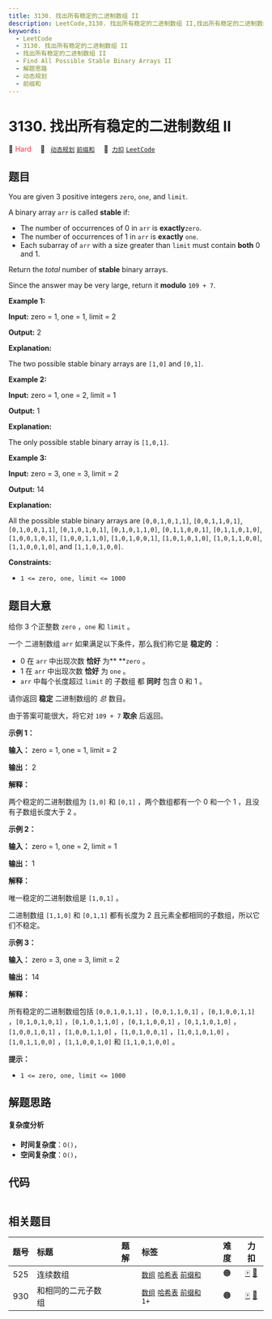 ```yaml
---
title: 3130. 找出所有稳定的二进制数组 II
description: LeetCode,3130. 找出所有稳定的二进制数组 II,找出所有稳定的二进制数组 II,Find All Possible Stable Binary Arrays II,解题思路,动态规划,前缀和
keywords:
  - LeetCode
  - 3130. 找出所有稳定的二进制数组 II
  - 找出所有稳定的二进制数组 II
  - Find All Possible Stable Binary Arrays II
  - 解题思路
  - 动态规划
  - 前缀和
---
```


# 3130. 找出所有稳定的二进制数组 II

🔴 <font color=#ff334b>Hard</font>&emsp; 🔖&ensp; [`动态规划`](/tag/dynamic-programming.md) [`前缀和`](/tag/prefix-sum.md)&emsp; 🔗&ensp;[`力扣`](https://leetcode.cn/problems/find-all-possible-stable-binary-arrays-ii) [`LeetCode`](https://leetcode.com/problems/find-all-possible-stable-binary-arrays-ii)

## 题目

You are given 3 positive integers `zero`, `one`, and `limit`.

A binary array `arr` is called **stable** if:

  * The number of occurrences of 0 in `arr` is **exactly**`zero`.
  * The number of occurrences of 1 in `arr` is **exactly** `one`.
  * Each subarray of `arr` with a size greater than `limit` must contain **both** 0 and 1.

Return the _total_ number of **stable** binary arrays.

Since the answer may be very large, return it **modulo** `109 + 7`.



**Example 1:**

**Input:** zero = 1, one = 1, limit = 2

**Output:** 2

**Explanation:**

The two possible stable binary arrays are `[1,0]` and `[0,1]`.

**Example 2:**

**Input:** zero = 1, one = 2, limit = 1

**Output:** 1

**Explanation:**

The only possible stable binary array is `[1,0,1]`.

**Example 3:**

**Input:** zero = 3, one = 3, limit = 2

**Output:** 14

**Explanation:**

All the possible stable binary arrays are `[0,0,1,0,1,1]`, `[0,0,1,1,0,1]`,
`[0,1,0,0,1,1]`, `[0,1,0,1,0,1]`, `[0,1,0,1,1,0]`, `[0,1,1,0,0,1]`,
`[0,1,1,0,1,0]`, `[1,0,0,1,0,1]`, `[1,0,0,1,1,0]`, `[1,0,1,0,0,1]`,
`[1,0,1,0,1,0]`, `[1,0,1,1,0,0]`, `[1,1,0,0,1,0]`, and `[1,1,0,1,0,0]`.



**Constraints:**

  * `1 <= zero, one, limit <= 1000`


## 题目大意

给你 3 个正整数 `zero` ，`one` 和 `limit` 。

一个 二进制数组 `arr` 如果满足以下条件，那么我们称它是 **稳定的** ：

  * 0 在 `arr` 中出现次数 **恰好**  为** **`zero` 。
  * 1 在 `arr` 中出现次数 **恰好**  为 `one` 。
  * `arr` 中每个长度超过 `limit` 的 子数组 都 **同时** 包含 0 和 1 。

请你返回 **稳定**  二进制数组的 _总_ 数目。

由于答案可能很大，将它对 `109 + 7` **取余**  后返回。



**示例 1：**

**输入：** zero = 1, one = 1, limit = 2

**输出：** 2

**解释：**

两个稳定的二进制数组为 `[1,0]` 和 `[0,1]` ，两个数组都有一个 0 和一个 1 ，且没有子数组长度大于 2 。

**示例 2：**

**输入：** zero = 1, one = 2, limit = 1

**输出：** 1

**解释：**

唯一稳定的二进制数组是 `[1,0,1]` 。

二进制数组 `[1,1,0]` 和 `[0,1,1]` 都有长度为 2 且元素全都相同的子数组，所以它们不稳定。

**示例 3：**

**输入：** zero = 3, one = 3, limit = 2

**输出：** 14

**解释：**

所有稳定的二进制数组包括 `[0,0,1,0,1,1]` ，`[0,0,1,1,0,1]` ，`[0,1,0,0,1,1]`
，`[0,1,0,1,0,1]` ，`[0,1,0,1,1,0]` ，`[0,1,1,0,0,1]` ，`[0,1,1,0,1,0]`
，`[1,0,0,1,0,1]` ，`[1,0,0,1,1,0]` ，`[1,0,1,0,0,1]` ，`[1,0,1,0,1,0]`
，`[1,0,1,1,0,0]` ，`[1,1,0,0,1,0]` 和 `[1,1,0,1,0,0]` 。



**提示：**

  * `1 <= zero, one, limit <= 1000`


## 解题思路

#### 复杂度分析

- **时间复杂度**：`O()`，
- **空间复杂度**：`O()`，

## 代码

```javascript

```

## 相关题目

<!-- prettier-ignore -->
| 题号 | 标题 | 题解 | 标签 | 难度 | 力扣 |
| :------: | :------ | :------: | :------ | :------: | :------: |
| 525 | 连续数组 |  |  [`数组`](/tag/array.md) [`哈希表`](/tag/hash-table.md) [`前缀和`](/tag/prefix-sum.md) | 🟠 | [🀄️](https://leetcode.cn/problems/contiguous-array) [🔗](https://leetcode.com/problems/contiguous-array) |
| 930 | 和相同的二元子数组 |  |  [`数组`](/tag/array.md) [`哈希表`](/tag/hash-table.md) [`前缀和`](/tag/prefix-sum.md) `1+` | 🟠 | [🀄️](https://leetcode.cn/problems/binary-subarrays-with-sum) [🔗](https://leetcode.com/problems/binary-subarrays-with-sum) |